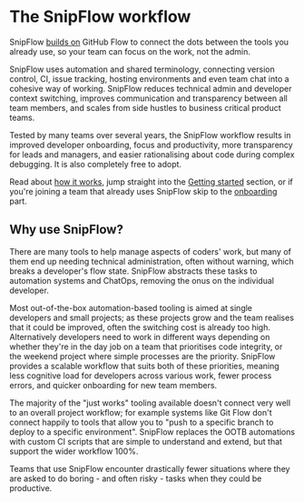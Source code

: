 # The SnipFlow workflow

SnipFlow [builds on](./differences-from-githubflow.md) GitHub Flow to connect the dots between the tools you already use, so your team can focus on the work, not the admin.

SnipFlow uses automation and shared terminology, connecting version control, CI, issue tracking, hosting environments and even team chat into a cohesive way of working. SnipFlow reduces technical admin and developer context switching, improves communication and transparency between all team members, and scales from side hustles to business critical product teams.

Tested by many teams over several years, the SnipFlow workflow results in improved developer onboarding, focus and productivity, more transparency for leads and managers, and easier rationalising about code during complex debugging. It is also completely free to adopt.

Read about [how it works](./how-it-works.md), jump straight into the [Getting started](getting-started.md) section, or if you're joining a team that already uses SnipFlow skip to the [onboarding](./getting-started.md#onboarding) part.

## Why use SnipFlow?

There are many tools to help manage aspects of coders' work, but many of them end up needing technical administration, often without warning, which breaks a developer's flow state. SnipFlow abstracts these tasks to automation systems and ChatOps, removing the onus on the individual developer.

Most out-of-the-box automation-based tooling is aimed at single developers and small projects; as these projects grow and the team realises that it could be improved, often the switching cost is already too high. Alternatively developers need to work in different ways depending on whether they're in the day job on a team that prioritises code integrity, or the weekend project where simple processes are the priority. SnipFlow provides a scalable workflow that suits both of these priorities, meaning less cognitive load for developers across various work, fewer process errors, and quicker onboarding for new team members.

The majority of the "just works" tooling available doesn't connect very well to an overall project workflow; for example systems like Git Flow don't connect happily to tools that allow you to "push to a specific branch to deploy to a specific environment". SnipFlow replaces the OOTB automations with custom CI scripts that are simple to understand and extend, but that support the wider workflow 100%.

Teams that use SnipFlow encounter drastically fewer situations where they are asked to do boring - and often risky - tasks when they could be productive.
